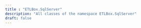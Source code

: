 ```yaml
---
title : "ETLBox.SqlServer"
description: "All classes of the namespace ETLBox.SqlServer"
draft: false
---
```

